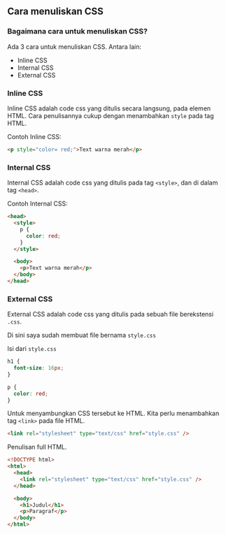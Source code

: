 ## Cara menuliskan CSS

### Bagaimana cara untuk menuliskan CSS?

Ada 3 cara untuk menuliskan CSS. Antara lain:

- Inline CSS
- Internal CSS
- External CSS

### Inline CSS

Inline CSS adalah code css yang ditulis secara langsung, pada elemen HTML. Cara penulisannya cukup dengan menambahkan `style` pada tag HTML.

Contoh Inline CSS:

```html
<p style="color= red;">Text warna merah</p>
```

### Internal CSS

Internal CSS adalah code css yang ditulis pada tag `<style>`, dan di dalam tag `<head>`.

Contoh Internal CSS:

```html
<head>
  <style>
    p {
      color: red;
    }
  </style>

  <body>
    <p>Text warna merah</p>
  </body>
</head>
```

### External CSS

External CSS adalah code css yang ditulis pada sebuah file berekstensi `.css`.

Di sini saya sudah membuat file bernama `style.css`

Isi dari `style.css`

```css
h1 {
  font-size: 16px;
}

p {
  color: red;
}
```

Untuk menyambungkan CSS tersebut ke HTML. Kita perlu menambahkan tag `<link>` pada file HTML.

```html
<link rel="stylesheet" type="text/css" href="style.css" />
```

Penulisan full HTML.

```html
<!DOCTYPE html>
<html>
  <head>
    <link rel="stylesheet" type="text/css" href="style.css" />
  </head>

  <body>
    <h1>Judul</h1>
    <p>Paragraf</p>
  </body>
</html>
```
